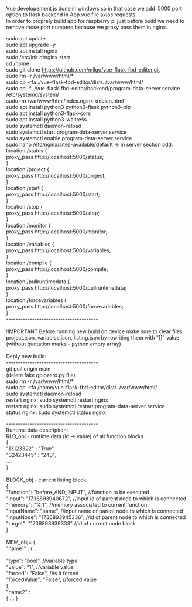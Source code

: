 Vue developement is done in windows so in that case we add :5000 port option to flask backend in App.vue file axios requests. <br />
In order to proprely build app for raspberry pi just before build we need to remove those port numbers because we proxy pass them in nginx.

sudo apt update <br />
sudo apt upgrade -y <br />
sudo apt install nginx <br />
sudo /etc/init.d/nginx start <br />
cd /home <br />
sudo git clone https://github.com/milgo/vue-flask-fbd-editor.git <br />
sudo rm -r /var/www/html/* <br />
sudo cp -rfa ./vue-flask-fbd-editor/dist/. /var/www/html/ <br />
sudo cp -f ./vue-flask-fbd-editor/backend/program-data-server.service /etc/systemd/system/ <br />
sudo rm /var/www/html/index.nginx-debian.html <br />
sudo apt install python3 python3-flask python3-pip <br />
sudo apt install python3-flask-cors <br />
sudo apt install python3-waitress <br />
sudo systemctl daemon-reload <br />
sudo systemctl start program-data-server.service <br />
sudo systemctl enable program-data-server.service <br />
sudo nano /etc/nginx/sites-available/default -> in server section add: <br />
location /status {<br />
	proxy_pass http://localhost:5000/status; <br />
}<br />
location /project {<br />
	proxy_pass http://localhost:5000/project; <br />
}<br />
location /start {<br />
	proxy_pass http://localhost:5000/start; <br />
}<br />
location /stop {<br />
	proxy_pass http://localhost:5000/stop; <br />
}<br />
location /monitor {<br />
	proxy_pass http://localhost:5000/monitor; <br />
}<br />
location /variables {<br />
	proxy_pass http://localhost:5000/variables; <br />
}<br />
location /compile {<br />
	proxy_pass http://localhost:5000/compile;<br />
}<br />
location /pullruntimedata {<br />
	proxy_pass http://localhost:5000/pullruntimedata;<br />
}<br />
location /forcevariables {<br />
	proxy_pass http://localhost:5000/forcevariables;<br />
}<br />
---------------------------------------<br />
<br />
!IMPORTANT 
	Before running new build on device make sure to clear files project.json, variables.json, listing.json by rewriting them with "[]" value (without quotation marks - python empty array)
<br /><br />
Deply new build:<br />
---------------------------------------<br />
git pull origin main<br />
(delete fake gpiozero.py file)<br />
sudo rm -r /var/www/html/* <br />
sudo cp -rfa /home/vue-flask-fbd-editor/dist/. /var/www/html/ <br />
sudo systemctl daemon-reload <br />
restart nginx: sudo systemctl restart nginx<br />
restart nginx: sudo systemctl restart program-data-server.service<br />
status nginx: sudo systemctl status nginx<br />

---------------------------------------<br />
Runtime data description:<br />
RLO_obj - runtime data (id -> value) of all function blocks<br />
{<br />
    "13123322" : "True",<br />
    "32423445" : "243",<br />
    ...<br />
}<br />
<br />
BLOCK_obj - current listing block<br />
{<br />
    "function": "before_AND_INPUT", //function to be executed<br />
    "input": "1736893940672", //input id of parent node to which is connected<br />
    "memory": "%i1", //memory associated to current function<br />
    "inputName": "name", //input name of parent node to which is connected<br />
    "inputNode": "1736893945336", //id of parent node to which is connected<br />
    "target": "1736893939333" //id of current node block<br />
}<br />
<br />
MEM_obj= { <br />
    "name1" : {  <br />  
        "type": "bool", //variable type<br />
        "value": "1", //variable value<br />
        "forced": "False", //is it forced<br />
        "forcedValue": "False", //forced value<br />
    }, <br />
    "name2" : <br />
        { ... }<br />
